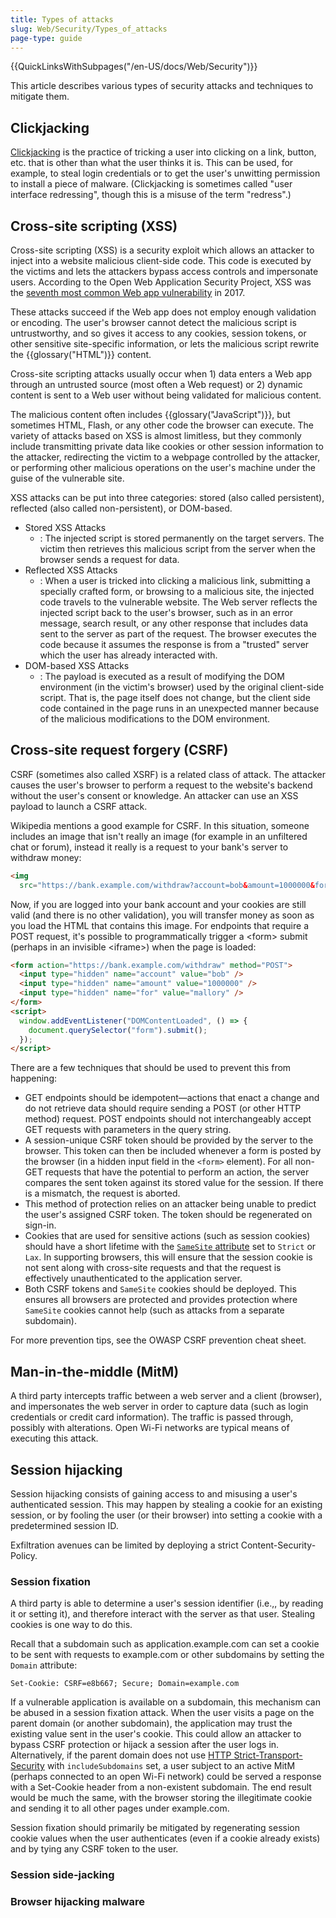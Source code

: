 ```yaml
---
title: Types of attacks
slug: Web/Security/Types_of_attacks
page-type: guide
---
```


{{QuickLinksWithSubpages("/en-US/docs/Web/Security")}}

This article describes various types of security attacks and techniques to mitigate them.

## Clickjacking

[Clickjacking](/en-US/docs/Web/Security/Attacks/Clickjacking) is the practice of tricking a user into clicking on a link, button, etc. that is other than what the user thinks it is. This can be used, for example, to steal login credentials or to get the user's unwitting permission to install a piece of malware. (Clickjacking is sometimes called "user interface redressing", though this is a misuse of the term "redress".)

## Cross-site scripting (XSS)

Cross-site scripting (XSS) is a security exploit which allows an attacker to inject into a website malicious client-side code. This code is executed by the victims and lets the attackers bypass access controls and impersonate users. According to the Open Web Application Security Project, XSS was the [seventh most common Web app vulnerability](https://owasp.org/www-project-top-ten/2017/Top_10) in 2017.

These attacks succeed if the Web app does not employ enough validation or encoding. The user's browser cannot detect the malicious script is untrustworthy, and so gives it access to any cookies, session tokens, or other sensitive site-specific information, or lets the malicious script rewrite the {{glossary("HTML")}} content.

Cross-site scripting attacks usually occur when 1) data enters a Web app through an untrusted source (most often a Web request) or 2) dynamic content is sent to a Web user without being validated for malicious content.

The malicious content often includes {{glossary("JavaScript")}}, but sometimes HTML, Flash, or any other code the browser can execute. The variety of attacks based on XSS is almost limitless, but they commonly include transmitting private data like cookies or other session information to the attacker, redirecting the victim to a webpage controlled by the attacker, or performing other malicious operations on the user's machine under the guise of the vulnerable site.

XSS attacks can be put into three categories: stored (also called persistent), reflected (also called non-persistent), or DOM-based.

- Stored XSS Attacks
  - : The injected script is stored permanently on the target servers. The victim then retrieves this malicious script from the server when the browser sends a request for data.
- Reflected XSS Attacks
  - : When a user is tricked into clicking a malicious link, submitting a specially crafted form, or browsing to a malicious site, the injected code travels to the vulnerable website. The Web server reflects the injected script back to the user's browser, such as in an error message, search result, or any other response that includes data sent to the server as part of the request. The browser executes the code because it assumes the response is from a "trusted" server which the user has already interacted with.
- DOM-based XSS Attacks
  - : The payload is executed as a result of modifying the DOM environment (in the victim's browser) used by the original client-side script. That is, the page itself does not change, but the client side code contained in the page runs in an unexpected manner because of the malicious modifications to the DOM environment.

## Cross-site request forgery (CSRF)

CSRF (sometimes also called XSRF) is a related class of attack. The attacker causes the user's browser to perform a request to the website's backend without the user's consent or knowledge. An attacker can use an XSS payload to launch a CSRF attack.

Wikipedia mentions a good example for CSRF. In this situation, someone includes an image that isn't really an image (for example in an unfiltered chat or forum), instead it really is a request to your bank's server to withdraw money:

```html
<img
  src="https://bank.example.com/withdraw?account=bob&amount=1000000&for=mallory" />
```

Now, if you are logged into your bank account and your cookies are still valid (and there is no other validation), you will transfer money as soon as you load the HTML that contains this image. For endpoints that require a POST request, it's possible to programmatically trigger a \<form> submit (perhaps in an invisible \<iframe>) when the page is loaded:

```html
<form action="https://bank.example.com/withdraw" method="POST">
  <input type="hidden" name="account" value="bob" />
  <input type="hidden" name="amount" value="1000000" />
  <input type="hidden" name="for" value="mallory" />
</form>
<script>
  window.addEventListener("DOMContentLoaded", () => {
    document.querySelector("form").submit();
  });
</script>
```

There are a few techniques that should be used to prevent this from happening:

- GET endpoints should be idempotent—actions that enact a change and do not retrieve data should require sending a POST (or other HTTP method) request. POST endpoints should not interchangeably accept GET requests with parameters in the query string.
- A session-unique CSRF token should be provided by the server to the browser. This token can then be included whenever a form is posted by the browser (in a hidden input field in the `<form>` element). For all non-GET requests that have the potential to perform an action, the server compares the sent token against its stored value for the session. If there is a mismatch, the request is aborted.
- This method of protection relies on an attacker being unable to predict the user's assigned CSRF token. The token should be regenerated on sign-in.
- Cookies that are used for sensitive actions (such as session cookies) should have a short lifetime with the [`SameSite` attribute](/en-US/docs/Web/HTTP/Guides/Cookies#controlling_third-party_cookies_with_samesite) set to `Strict` or `Lax`. In supporting browsers, this will ensure that the session cookie is not sent along with cross-site requests and that the request is effectively unauthenticated to the application server.
- Both CSRF tokens and `SameSite` cookies should be deployed. This ensures all browsers are protected and provides protection where `SameSite` cookies cannot help (such as attacks from a separate subdomain).

For more prevention tips, see the OWASP CSRF prevention cheat sheet.

## Man-in-the-middle (MitM)

A third party intercepts traffic between a web server and a client (browser), and impersonates the web server in order to capture data (such as login credentials or credit card information). The traffic is passed through, possibly with alterations. Open Wi-Fi networks are typical means of executing this attack.

## Session hijacking

Session hijacking consists of gaining access to and misusing a user's authenticated session. This may happen by stealing a cookie for an existing session, or by fooling the user (or their browser) into setting a cookie with a predetermined session ID.

Exfiltration avenues can be limited by deploying a strict Content-Security-Policy.

### Session fixation

A third party is able to determine a user's session identifier (i.e.,, by reading it or setting it), and therefore interact with the server as that user. Stealing cookies is one way to do this.

Recall that a subdomain such as application.example.com can set a cookie to be sent with requests to example.com or other subdomains by setting the `Domain` attribute:

```http
Set-Cookie: CSRF=e8b667; Secure; Domain=example.com
```

If a vulnerable application is available on a subdomain, this mechanism can be abused in a session fixation attack. When the user visits a page on the parent domain (or another subdomain), the application may trust the existing value sent in the user's cookie. This could allow an attacker to bypass CSRF protection or hijack a session after the user logs in.
Alternatively, if the parent domain does not use [HTTP Strict-Transport-Security](/en-US/docs/Glossary/HSTS) with `includeSubdomains` set, a user subject to an active MitM (perhaps connected to an open Wi-Fi network) could be served a response with a Set-Cookie header from a non-existent subdomain. The end result would be much the same, with the browser storing the illegitimate cookie and sending it to all other pages under example.com.

Session fixation should primarily be mitigated by regenerating session cookie values when the user authenticates (even if a cookie already exists) and by tying any CSRF token to the user.

### Session side-jacking

### Browser hijacking malware
